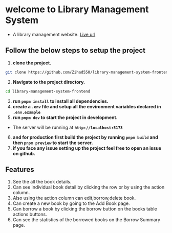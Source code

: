 
# welcome to Library Management System
- A library management website. [Live url](http://localhost:5173)

## **Follow the below steps to setup the project**
1. **clone the project.**
```bash
git clone https://github.com/Zihad550/library-management-system-frontend.git
```
2. **Navigate to the project directory.**
```bash
cd library-management-system-frontend
```
3. **run `pnpm install` to install all dependencies.**
4. **create a `.env` file and setup all the environment variables declared in `.env.example`**
5. **run `pnpm dev` to start the project in development.**
  - The server will be running at **`http://localhost:5173`**
6. **and for production first build the project  by running `pnpm build` and then `pnpm preview` to start the server.**
7. **if you face any issue setting up the project feel free to open an issue on github.**

## Features
1. See the all the book details.
2. Can see individual book detail by clicking the row or by using the action column.
3. Also using the action column can edit,borrow,delete book.
4. Can create a new book by going to the Add Book page.
5. Can borrow a book by clicking the borrow button on the books table actions buttons.
6. Can see the statistics of the borrowed books on the Borrow Summary page.
